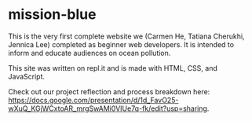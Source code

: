 # mission-blue
This is the very first complete website we (Carmen He, Tatiana Cherukhi, Jennica Lee) completed as beginner web developers. It is intended to inform and educate audiences on ocean pollution.

This site was written on repl.it and is made with HTML, CSS, and JavaScript.

Check out our project reflection and process breakdown here: https://docs.google.com/presentation/d/1d_FavO25-wXuQ_KGjWCxtoAR_mrgSwAMi0VIUe7q-fk/edit?usp=sharing.
